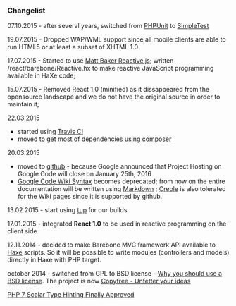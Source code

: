 
### Changelist ###

07.10.2015 - after several years, switched from [PHPUnit](https://phpunit.de/) to [SimpleTest](http://www.simpletest.org/)

19.07.2015 - Dropped WAP/WML support since all mobile clients are able to run HTML5 or at least a subset of XHTML 1.0

17.07.2015 - Started to use [Matt Baker Reactive.js](https://github.com/mattbaker/Reactive.js); written /react/barebone/Reactive.hx to make reactive JavaScript programming available in HaXe code;

15.07.2015 - Removed React 1.0 (minified) as it dissappeared from the opensource landscape and we do not have the original source in order to maintain it;

22.03.2015
  - started using [Travis CI](https://travis-ci.org)
  - moved to get most of dependencies using [composer](https://getcomposer.org/)

20.03.2015 
  - moved to [github](https://github.com/) - because Google announced that Project Hosting on Google Code will close on January 25th, 2016
  - [Google Code Wiki Syntax](https://code.google.com/p/support/wiki/WikiSyntax) becomes deprecated; from now on the entire documentation will be written using [Markdown](https://help.github.com/articles/markdown-basics/) ; [Creole](http://en.wikipedia.org/wiki/Creole_%28markup%29) is also tolerated for the Wiki pages since it is supported by github.

13.02.2015 - start using [tup](http://gittup.org/tup/) for our builds

17.01.2015 - integrated **React 1.0** to be used in reactive programming on the client side

12.11.2014 - decided to make Barebone MVC framework API available to [Haxe](http://haxe.org/) scripts. So it will be possible to write modules (controllers and models) directly in Haxe with PHP target.

october 2014 - switched from GPL to BSD license - [Why you should use a BSD license](https://www.freebsd.org/doc/en/articles/bsdl-gpl/article.html). The project is now [Copyfree - Unfetter your ideas](http://copyfree.org/)

[PHP 7 Scalar Type Hinting Finally Approved](http://www.phpclasses.org/blog/post/269-PHP-7-Scalar-Type-Hinting-Finally-Approved.html)
